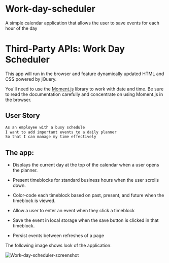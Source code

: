 # Work-day-scheduler
A simple calendar application that allows the user to save events for each hour of the day

# Third-Party APIs: Work Day Scheduler

This app will run in the browser and feature dynamically updated HTML and CSS powered by jQuery.

You'll need to use the [Moment.js](https://momentjs.com/) library to work with date and time. Be sure to read the documentation carefully and concentrate on using Moment.js in the browser.

## User Story

```md
As an employee with a busy schedule
I want to add important events to a daily planner
So that I can manage my time effectively
```

## The app:

* Displays the current day at the top of the calendar when a user opens the planner.
 
* Present timeblocks for standard business hours when the user scrolls down.
 
* Color-code each timeblock based on past, present, and future when the timeblock is viewed.
 
* Allow a user to enter an event when they click a timeblock

* Save the event in local storage when the save button is clicked in that timeblock.

* Persist events between refreshes of a page

The following image shows look of the application:


![Work-day-scheduler-screenshot](https://user-images.githubusercontent.com/119426793/215897143-5d8f4208-7b9c-4ad3-af9e-84bb8dc73df8.png)
